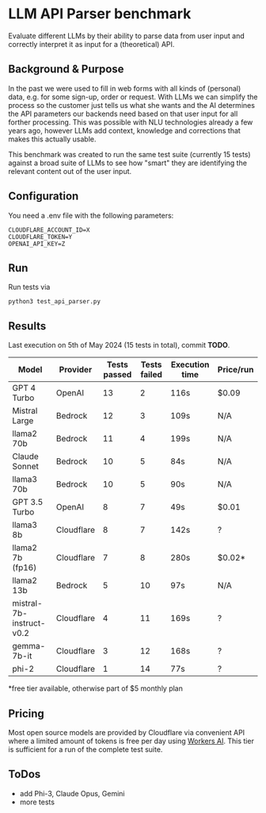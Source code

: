 # LLM API Parser benchmark

Evaluate different LLMs by their ability to parse data from user input and correctly interpret it as input for a (theoretical) API.

## Background & Purpose

In the past we were used to fill in web forms with all kinds of (personal) data, e.g. for some sign-up, order or request. With LLMs we can simplify the process so the customer just tells us what she wants and the AI determines the API parameters our backends need based on that user input for all forther processing. This was possible with NLU technologies already a few years ago, however LLMs add context, knowledge and corrections that makes this actually usable.

This benchmark was created to run the same test suite (currently 15 tests) against a broad suite of LLMs to see how "smart" they are identifying the relevant content out of the user input.

## Configuration

You need a .env file with the following parameters:

    CLOUDFLARE_ACCOUNT_ID=X
    CLOUDFLARE_TOKEN=Y
    OPENAI_API_KEY=Z

## Run

Run tests via 

    python3 test_api_parser.py

## Results

Last execution on 5th of May 2024 (15 tests in total), commit **TODO**.

| Model | Provider | Tests passed | Tests failed | Execution time | Price/run |
| ----- | -------- | ------------ | ------------ | -------------- | --------- |
| GPT 4 Turbo | OpenAI | 13 | 2 | 116s | $0.09 |
| Mistral Large | Bedrock | 12 | 3 | 109s | N/A |
| llama2 70b | Bedrock | 11 | 4 | 199s | N/A |
| Claude Sonnet | Bedrock | 10 | 5 | 84s | N/A |
| llama3 70b | Bedrock | 10 | 5 | 90s | N/A |
| GPT 3.5 Turbo | OpenAI | 8 | 7 | 49s | $0.01 |
| llama3 8b | Cloudflare | 8 | 7 | 142s | ? |
| llama2 7b (fp16) | Cloudflare | 7 | 8 | 280s | $0.02* |
| llama2 13b | Bedrock | 5 | 10 | 97s | N/A |
| mistral-7b-instruct-v0.2 | Cloudflare | 4 | 11 | 169s | ? |
| gemma-7b-it | Cloudflare | 3 | 12 | 168s | ? |
| phi-2 | Cloudflare | 1 | 14 | 77s | ? |


*free tier available, otherwise part of $5 monthly plan

## Pricing

Most open source models are provided by Cloudflare via convenient API where a limited amount of tokens is free per day using [Workers AI](https://developers.cloudflare.com/workers-ai/platform/pricing). This tier is sufficient for a run of the complete test suite.

## ToDos

- add Phi-3, Claude Opus, Gemini
- more tests